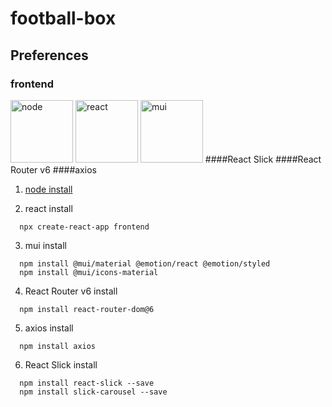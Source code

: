 # football-box
## Preferences
### frontend
<img src="https://nodejs.org/static/images/logo.svg" width="100px" height="100px" title="node" alt="node"></img>
<img src="https://user-images.githubusercontent.com/86584887/179446685-d2dcefd1-9c95-49e1-b0ec-283344a9e267.svg" width="100px" height="100px" title="react" alt="react"></img>
<img src="https://user-images.githubusercontent.com/86584887/179446954-857dfbac-11a9-41cd-afb4-a9e5fcb7bc2b.png" width="100px" height="100px" title="mui" alt="mui"></img>
####React Slick
####React Router v6
####axios

1. [node install](https://nodejs.org/ko/)

2. react install
```
  npx create-react-app frontend
```
3. mui install
```
  npm install @mui/material @emotion/react @emotion/styled
  npm install @mui/icons-material
```
4. React Router v6 install
```
  npm install react-router-dom@6
```
5. axios install
```
  npm install axios 
```
6. React Slick install
```
  npm install react-slick --save
  npm install slick-carousel --save
```
